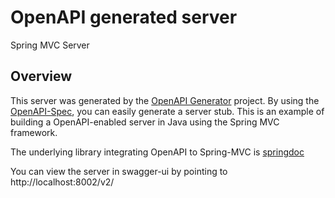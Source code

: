 # OpenAPI generated server

Spring MVC Server

## Overview
This server was generated by the [OpenAPI Generator](https://openapi-generator.tech) project. By using the [OpenAPI-Spec](https://openapis.org), you can easily generate a server stub.  This is an example of building a OpenAPI-enabled server in Java using the Spring MVC framework.

The underlying library integrating OpenAPI to Spring-MVC is [springdoc](https://github.com/springdoc/springdoc-openapi)

You can view the server in swagger-ui by pointing to
http://localhost:8002/v2/

